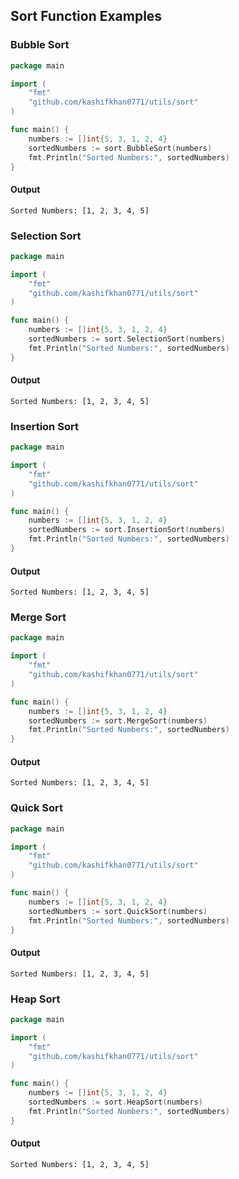 ## Sort Function Examples

### Bubble Sort

```go
package main

import (
    "fmt"
    "github.com/kashifkhan0771/utils/sort"
)

func main() {
    numbers := []int{5, 3, 1, 2, 4}
    sortedNumbers := sort.BubbleSort(numbers)
    fmt.Println("Sorted Numbers:", sortedNumbers)
}
```

#### Output

```
Sorted Numbers: [1, 2, 3, 4, 5]
```

### Selection Sort

```go
package main

import (
    "fmt"
    "github.com/kashifkhan0771/utils/sort"
)

func main() {
    numbers := []int{5, 3, 1, 2, 4}
    sortedNumbers := sort.SelectionSort(numbers)
    fmt.Println("Sorted Numbers:", sortedNumbers)
}
```

#### Output

```
Sorted Numbers: [1, 2, 3, 4, 5]
```

### Insertion Sort

```go
package main

import (
    "fmt"
    "github.com/kashifkhan0771/utils/sort"
)

func main() {
    numbers := []int{5, 3, 1, 2, 4}
    sortedNumbers := sort.InsertionSort(numbers)
    fmt.Println("Sorted Numbers:", sortedNumbers)
}
```

#### Output

```
Sorted Numbers: [1, 2, 3, 4, 5]
```

### Merge Sort

```go
package main

import (
    "fmt"
    "github.com/kashifkhan0771/utils/sort"
)

func main() {
    numbers := []int{5, 3, 1, 2, 4}
    sortedNumbers := sort.MergeSort(numbers)
    fmt.Println("Sorted Numbers:", sortedNumbers)
}
```

#### Output

```
Sorted Numbers: [1, 2, 3, 4, 5]
```

### Quick Sort

```go
package main

import (
    "fmt"
    "github.com/kashifkhan0771/utils/sort"
)

func main() {
    numbers := []int{5, 3, 1, 2, 4}
    sortedNumbers := sort.QuickSort(numbers)
    fmt.Println("Sorted Numbers:", sortedNumbers)
}
```

#### Output

```
Sorted Numbers: [1, 2, 3, 4, 5]
```

### Heap Sort

```go
package main

import (
    "fmt"
    "github.com/kashifkhan0771/utils/sort"
)

func main() {
    numbers := []int{5, 3, 1, 2, 4}
    sortedNumbers := sort.HeapSort(numbers)
    fmt.Println("Sorted Numbers:", sortedNumbers)
}
```

#### Output

```
Sorted Numbers: [1, 2, 3, 4, 5]
```
